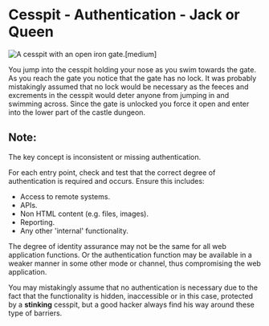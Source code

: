 # Cesspit - Authentication - Jack or Queen

![A cesspit with an open iron gate.[medium]](/static/images/games/azure-cloud-castle/cesspit-gate-open.jpg)

You jump into the cesspit holding your nose as you swim towards the gate.
As you reach the gate you notice that the gate has no lock. It was probably mistakingly assumed that no lock would be necessary as the feeces and excrements in the cesspit would deter anyone from jumping in and swimming across.
Since the gate is unlocked you force it open and enter into the lower part of the castle dungeon.

## Note:

The key concept is inconsistent or missing authentication.

For each entry point, check and test that the correct degree of authentication is required and occurs. Ensure this includes:

- Access to remote systems.
- APIs.
- Non HTML content (e.g. files, images).
- Reporting.
- Any other 'internal' functionality.

The degree of identity assurance may not be the same for all web application functions. Or the authentication function may be available in a weaker manner in some other mode or channel, thus compromising the web application. 

You may mistakingly assume that no authentication is necessary due to the fact that the functionality is hidden, inaccessible or in this case, protected by a **stinking** cesspit, but a good hacker always find his way around these type of barriers.
